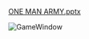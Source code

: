 [ONE MAN ARMY.pptx](https://github.com/user-attachments/files/15877157/ONE.MAN.ARMY.pptx)

![GameWindow](https://github.com/user-attachments/assets/806a0b9c-0a37-4c84-933a-abb98b5fdddf)
